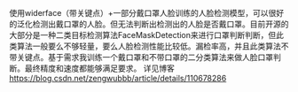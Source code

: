 使用widerface（带关键点）+一部分戴口罩人脸训练的人脸检测模型，可以很好的泛化检测出戴口罩的人脸。但无法判断出检测出的人脸是否戴口罩。目前开源的大部分是一种二类目标检测算法FaceMaskDetection来进行口罩判断判断，但此类算法一般要么不够轻量，要么人脸检测性能比较低。漏检率高，并且此类算法不带关键点。基于需求我训练一个戴口罩和不带口罩的二分类算法来做人脸口罩判断。最终精度和速度都能够满足要求。
详见博客 https://blog.csdn.net/zengwubbb/article/details/110678286
